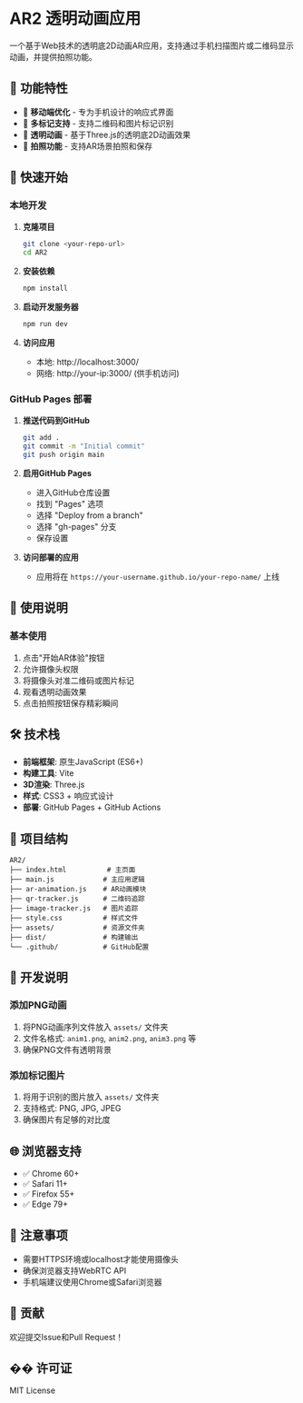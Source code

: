 # AR2 透明动画应用

一个基于Web技术的透明底2D动画AR应用，支持通过手机扫描图片或二维码显示动画，并提供拍照功能。

## 🌟 功能特性

- 📱 **移动端优化** - 专为手机设计的响应式界面
- 🎯 **多标记支持** - 支持二维码和图片标记识别
- 🎨 **透明动画** - 基于Three.js的透明底2D动画效果
- 📸 **拍照功能** - 支持AR场景拍照和保存

## 🚀 快速开始

### 本地开发

1. **克隆项目**
   ```bash
   git clone <your-repo-url>
   cd AR2
   ```

2. **安装依赖**
   ```bash
   npm install
   ```

3. **启动开发服务器**
   ```bash
   npm run dev
   ```

4. **访问应用**
   - 本地: http://localhost:3000/
   - 网络: http://your-ip:3000/ (供手机访问)

### GitHub Pages 部署

1. **推送代码到GitHub**
   ```bash
   git add .
   git commit -m "Initial commit"
   git push origin main
   ```

2. **启用GitHub Pages**
   - 进入GitHub仓库设置
   - 找到 "Pages" 选项
   - 选择 "Deploy from a branch"
   - 选择 "gh-pages" 分支
   - 保存设置

3. **访问部署的应用**
   - 应用将在 `https://your-username.github.io/your-repo-name/` 上线

## 📱 使用说明

### 基本使用
1. 点击"开始AR体验"按钮
2. 允许摄像头权限
3. 将摄像头对准二维码或图片标记
4. 观看透明动画效果
5. 点击拍照按钮保存精彩瞬间

## 🛠️ 技术栈

- **前端框架**: 原生JavaScript (ES6+)
- **构建工具**: Vite
- **3D渲染**: Three.js
- **样式**: CSS3 + 响应式设计
- **部署**: GitHub Pages + GitHub Actions

## 📁 项目结构

```
AR2/
├── index.html          # 主页面
├── main.js            # 主应用逻辑
├── ar-animation.js    # AR动画模块
├── qr-tracker.js      # 二维码追踪
├── image-tracker.js   # 图片追踪
├── style.css          # 样式文件
├── assets/            # 资源文件夹
├── dist/              # 构建输出
└── .github/           # GitHub配置
```

## 🔧 开发说明

### 添加PNG动画
1. 将PNG动画序列文件放入 `assets/` 文件夹
2. 文件名格式: `anim1.png`, `anim2.png`, `anim3.png` 等
3. 确保PNG文件有透明背景

### 添加标记图片
1. 将用于识别的图片放入 `assets/` 文件夹
2. 支持格式: PNG, JPG, JPEG
3. 确保图片有足够的对比度

## 🌐 浏览器支持

- ✅ Chrome 60+
- ✅ Safari 11+
- ✅ Firefox 55+
- ✅ Edge 79+

## 📝 注意事项

- 需要HTTPS环境或localhost才能使用摄像头
- 确保浏览器支持WebRTC API
- 手机端建议使用Chrome或Safari浏览器

## 🤝 贡献

欢迎提交Issue和Pull Request！

## �� 许可证

MIT License 